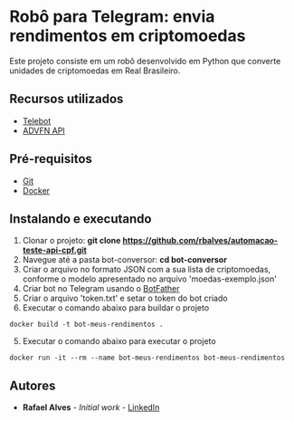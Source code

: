 # Robô para Telegram: envia rendimentos em criptomoedas

Este projeto consiste em um robô desenvolvido em Python que converte unidades de criptomoedas em Real Brasileiro.

## Recursos utilizados
* [Telebot](https://telepot.readthedocs.io/en/latest/#)
* [ADVFN API](https://br.advfn.com/)

## Pré-requisitos
* [Git](https://git-scm.com/)
* [Docker](https://www.docker.com/)

## Instalando e executando
1. Clonar o projeto: **git clone https://github.com/rbalves/automacao-teste-api-cpf.git**
2. Navegue até a pasta bot-conversor: **cd bot-conversor**
2. Criar o arquivo no formato JSON com a sua lista de criptomoedas, conforme o modelo apresentado no arquivo 'moedas-exemplo.json'
3. Criar bot no Telegram usando o [BotFather](https://core.telegram.org/bots)
4. Criar o arquivo 'token.txt' e setar o token do bot criado
4. Executar o comando abaixo para buildar o projeto
```
docker build -t bot-meus-rendimentos .
```
5. Executar o comando abaixo para executar o projeto
```
docker run -it --rm --name bot-meus-rendimentos bot-meus-rendimentos
```

## Autores

* **Rafael Alves** - *Initial work* - [LinkedIn](https://www.linkedin.com/in/rbalves192/)

